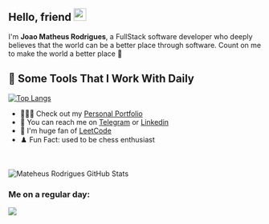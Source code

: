 ## Hello, friend <img src="https://media.giphy.com/media/hvRJCLFzcasrR4ia7z/giphy.gif" width="25px" height="25px">
I'm **Joao Matheus Rodrigues**, a FullStack software developer who deeply believes that the world can be a better place through software. Count on me to make the world a better place 🤝

## 🚀 Some Tools That I Work With Daily
[![Top Langs](https://github-readme-stats.vercel.app/api/top-langs/?username=matheus-rodrigues00&layout=compact)](https://github.com/matheus-rodrigues00/github-readme-stats)

- 👨🏼‍💻 Check out my [Personal Portfolio](https://matheussoftware.com/work)
- 💼 You can reach me on [Telegram](https://t.me/joao_rodrigues1) or [Linkedin](https://www.linkedin.com/in/joao-software-developer/)
- 🎯 I'm huge fan of [LeetCode](https://leetcode.com/matheus-rodrigues00/)
- ♟️ Fun Fact: used to be chess enthusiast
<br>


![Mateheus Rodrigues GitHub Stats](https://github-readme-stats.vercel.app/api?username=matheus-rodrigues00&show_icons=true&theme=dark&hide_rank=true)
<br>
### Me on a regular day:
<img style="-webkit-user-select: none;margin: auto;background-color: hsl(0, 0%, 90%);transition: background-color 300ms;" src="https://camo.githubusercontent.com/2daa5a3f385c1ede09c109bb121875bb7738b99dffb43683bdf272ac5dd3dd0a/68747470733a2f2f6d65646961312e67697068792e636f6d2f6d656469612f31334867774773584630616947592f67697068792e676966">

